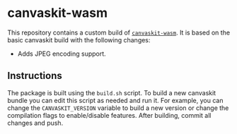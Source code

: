 # canvaskit-wasm

This repository contains a custom build of [`canvaskit-wasm`](https://www.npmjs.com/package/canvaskit-wasm). It is based
on the basic canvaskit build with the following changes:

* Adds JPEG encoding support.

## Instructions

The package is built using the `build.sh` script. To build a new canvaskit bundle you can edit this script as needed and
run it. For example, you can change the `CANVASKIT_VERSION` variable to build a new version or change the compilation
flags to enable/disable features. After building, commit all changes and push.
